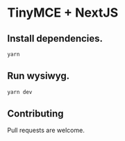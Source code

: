 # TinyMCE + NextJS

## Install dependencies.

```bash
yarn
```
## Run wysiwyg.

```bash
yarn dev
```

## Contributing
Pull requests are welcome.